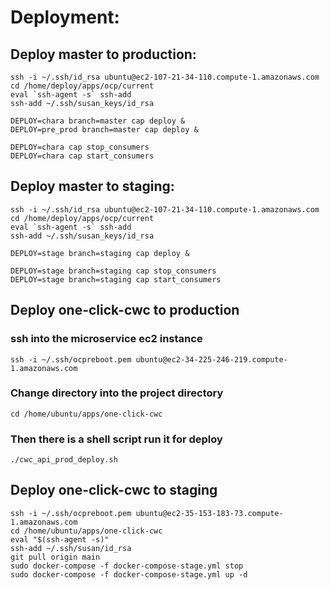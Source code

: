 # Deployment:

## Deploy master to production:
```
ssh -i ~/.ssh/id_rsa ubuntu@ec2-107-21-34-110.compute-1.amazonaws.com
cd /home/deploy/apps/ocp/current
eval `ssh-agent -s` ssh-add
ssh-add ~/.ssh/susan_keys/id_rsa

DEPLOY=chara branch=master cap deploy &
DEPLOY=pre_prod branch=master cap deploy &

DEPLOY=chara cap stop_consumers
DEPLOY=chara cap start_consumers
```


## Deploy master to staging:
```
ssh -i ~/.ssh/id_rsa ubuntu@ec2-107-21-34-110.compute-1.amazonaws.com
cd /home/deploy/apps/ocp/current
eval `ssh-agent -s` ssh-add
ssh-add ~/.ssh/susan_keys/id_rsa

DEPLOY=stage branch=staging cap deploy &

DEPLOY=stage branch=staging cap stop_consumers
DEPLOY=stage branch=staging cap start_consumers
```


## Deploy one-click-cwc to production
### ssh into the microservice ec2 instance
```
ssh -i ~/.ssh/ocpreboot.pem ubuntu@ec2-34-225-246-219.compute-1.amazonaws.com
```

### Change directory into the project directory
```
cd /home/ubuntu/apps/one-click-cwc
```

### Then there is a shell script run it for deploy
```
./cwc_api_prod_deploy.sh
```


## Deploy one-click-cwc to staging
```
ssh -i ~/.ssh/ocpreboot.pem ubuntu@ec2-35-153-183-73.compute-1.amazonaws.com
cd /home/ubuntu/apps/one-click-cwc
eval "$(ssh-agent -s)"
ssh-add ~/.ssh/susan/id_rsa
git pull origin main
sudo docker-compose -f docker-compose-stage.yml stop
sudo docker-compose -f docker-compose-stage.yml up -d
```

